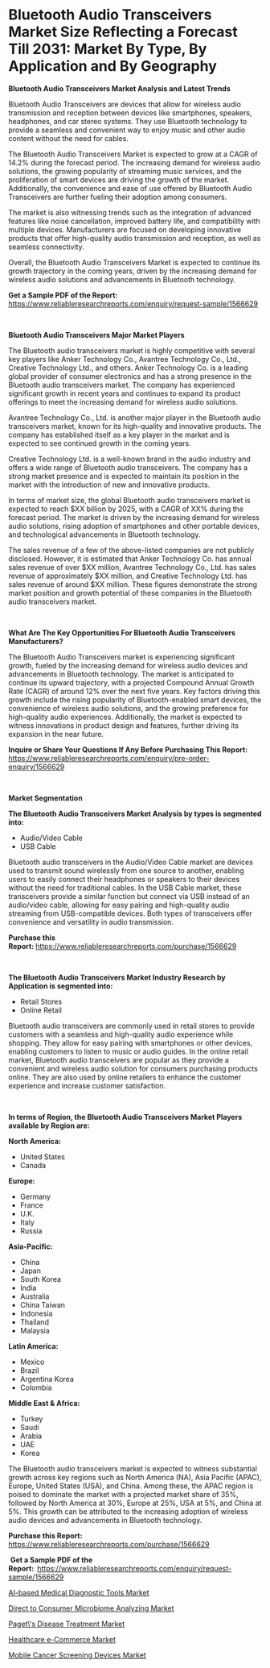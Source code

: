<p><h1>Bluetooth Audio Transceivers Market Size Reflecting a Forecast Till 2031: Market By Type, By Application and By Geography</h1></p><p><strong>Bluetooth Audio Transceivers Market Analysis and Latest Trends</strong></p>
<p><p>Bluetooth Audio Transceivers are devices that allow for wireless audio transmission and reception between devices like smartphones, speakers, headphones, and car stereo systems. They use Bluetooth technology to provide a seamless and convenient way to enjoy music and other audio content without the need for cables.</p><p>The Bluetooth Audio Transceivers Market is expected to grow at a CAGR of 14.2% during the forecast period. The increasing demand for wireless audio solutions, the growing popularity of streaming music services, and the proliferation of smart devices are driving the growth of the market. Additionally, the convenience and ease of use offered by Bluetooth Audio Transceivers are further fueling their adoption among consumers.</p><p>The market is also witnessing trends such as the integration of advanced features like noise cancellation, improved battery life, and compatibility with multiple devices. Manufacturers are focused on developing innovative products that offer high-quality audio transmission and reception, as well as seamless connectivity.</p><p>Overall, the Bluetooth Audio Transceivers Market is expected to continue its growth trajectory in the coming years, driven by the increasing demand for wireless audio solutions and advancements in Bluetooth technology.</p></p>
<p><strong>Get a Sample PDF of the Report:&nbsp;</strong> <a href="https://www.reliableresearchreports.com/enquiry/request-sample/1566629">https://www.reliableresearchreports.com/enquiry/request-sample/1566629</a></p>
<p>&nbsp;</p>
<p><strong>Bluetooth Audio Transceivers Major Market Players</strong></p>
<p><p>The Bluetooth audio transceivers market is highly competitive with several key players like Anker Technology Co., Avantree Technology Co., Ltd., Creative Technology Ltd., and others. Anker Technology Co. is a leading global provider of consumer electronics and has a strong presence in the Bluetooth audio transceivers market. The company has experienced significant growth in recent years and continues to expand its product offerings to meet the increasing demand for wireless audio solutions.</p><p>Avantree Technology Co., Ltd. is another major player in the Bluetooth audio transceivers market, known for its high-quality and innovative products. The company has established itself as a key player in the market and is expected to see continued growth in the coming years.</p><p>Creative Technology Ltd. is a well-known brand in the audio industry and offers a wide range of Bluetooth audio transceivers. The company has a strong market presence and is expected to maintain its position in the market with the introduction of new and innovative products.</p><p>In terms of market size, the global Bluetooth audio transceivers market is expected to reach $XX billion by 2025, with a CAGR of XX% during the forecast period. The market is driven by the increasing demand for wireless audio solutions, rising adoption of smartphones and other portable devices, and technological advancements in Bluetooth technology.</p><p>The sales revenue of a few of the above-listed companies are not publicly disclosed. However, it is estimated that Anker Technology Co. has annual sales revenue of over $XX million, Avantree Technology Co., Ltd. has sales revenue of approximately $XX million, and Creative Technology Ltd. has sales revenue of around $XX million. These figures demonstrate the strong market position and growth potential of these companies in the Bluetooth audio transceivers market.</p></p>
<p>&nbsp;</p>
<p><strong>What Are The Key Opportunities For Bluetooth Audio Transceivers Manufacturers?</strong></p>
<p><p>The Bluetooth Audio Transceivers market is experiencing significant growth, fueled by the increasing demand for wireless audio devices and advancements in Bluetooth technology. The market is anticipated to continue its upward trajectory, with a projected Compound Annual Growth Rate (CAGR) of around 12% over the next five years. Key factors driving this growth include the rising popularity of Bluetooth-enabled smart devices, the convenience of wireless audio solutions, and the growing preference for high-quality audio experiences. Additionally, the market is expected to witness innovations in product design and features, further driving its expansion in the near future.</p></p>
<p><strong>Inquire or Share Your Questions If Any Before Purchasing This Report:</strong> <a href="https://www.reliableresearchreports.com/enquiry/pre-order-enquiry/1566629">https://www.reliableresearchreports.com/enquiry/pre-order-enquiry/1566629</a></p>
<p>&nbsp;</p>
<p><strong>Market Segmentation</strong></p>
<p><strong>The Bluetooth Audio Transceivers Market Analysis by types is segmented into:</strong></p>
<p><ul><li>Audio/Video Cable</li><li>USB Cable</li></ul></p>
<p><p>Bluetooth audio transceivers in the Audio/Video Cable market are devices used to transmit sound wirelessly from one source to another, enabling users to easily connect their headphones or speakers to their devices without the need for traditional cables. In the USB Cable market, these transceivers provide a similar function but connect via USB instead of an audio/video cable, allowing for easy pairing and high-quality audio streaming from USB-compatible devices. Both types of transceivers offer convenience and versatility in audio transmission.</p></p>
<p><strong>Purchase this Report:&nbsp;</strong><a href="https://www.reliableresearchreports.com/purchase/1566629">https://www.reliableresearchreports.com/purchase/1566629</a></p>
<p>&nbsp;</p>
<p><strong>The Bluetooth Audio Transceivers Market Industry Research by Application is segmented into:</strong></p>
<p><ul><li>Retail Stores</li><li>Online Retail</li></ul></p>
<p><p>Bluetooth audio transceivers are commonly used in retail stores to provide customers with a seamless and high-quality audio experience while shopping. They allow for easy pairing with smartphones or other devices, enabling customers to listen to music or audio guides. In the online retail market, Bluetooth audio transceivers are popular as they provide a convenient and wireless audio solution for consumers purchasing products online. They are also used by online retailers to enhance the customer experience and increase customer satisfaction.</p></p>
<p>&nbsp;</p>
<p><strong>In terms of Region, the Bluetooth Audio Transceivers Market Players available by Region are:</strong></p>
<p>
    <p> <strong> North America: </strong>
        <ul>
            <li>United States</li>
            <li>Canada</li>
        </ul>
        </p> 
    <p> <strong> Europe: </strong>
        <ul>
            <li>Germany</li>
            <li>France</li>
            <li>U.K.</li>
            <li>Italy</li>
            <li>Russia</li>
        </ul>
        </p> 
    <p> <strong> Asia-Pacific: </strong>
        <ul>
            <li>China</li>
            <li>Japan</li>
            <li>South Korea</li>
            <li>India</li>
            <li>Australia</li>
            <li>China Taiwan</li>
            <li>Indonesia</li>
            <li>Thailand</li>
            <li>Malaysia</li>
        </ul>
        </p> 
    <p> <strong> Latin America: </strong>
        <ul>
            <li>Mexico</li>
            <li>Brazil</li>
            <li>Argentina Korea</li>
            <li>Colombia</li>
        </ul>
        </p> 
    <p> <strong> Middle East & Africa: </strong>
        <ul>
            <li>Turkey</li>
            <li>Saudi</li>
            <li>Arabia</li>
            <li>UAE</li>
            <li>Korea</li>
        </ul>
    </p>
    </p>
<p><p>The Bluetooth audio transceivers market is expected to witness substantial growth across key regions such as North America (NA), Asia Pacific (APAC), Europe, United States (USA), and China. Among these, the APAC region is poised to dominate the market with a projected market share of 35%, followed by North America at 30%, Europe at 25%, USA at 5%, and China at 5%. This growth can be attributed to the increasing adoption of wireless audio devices and advancements in Bluetooth technology.</p></p>
<p><strong>Purchase this Report: </strong><a href="https://www.reliableresearchreports.com/purchase/1566629">https://www.reliableresearchreports.com/purchase/1566629</a></p>
<p>&nbsp;<strong>Get a Sample PDF of the Report:&nbsp;&nbsp;</strong><a href="https://www.reliableresearchreports.com/enquiry/request-sample/1566629">https://www.reliableresearchreports.com/enquiry/request-sample/1566629</a></p>
<p><strong></strong></p>
<p><p><a href="https://github.com/JameTravis/Market-Research-Report-List-3/blob/main/ai-based-medical-diagnostic-tools-market.md">AI-based Medical Diagnostic Tools Market</a></p><p><a href="https://github.com/vimar16th/Market-Research-Report-List-3/blob/main/direct-to-consumer-microbiome-analyzing-market.md">Direct to Consumer Microbiome Analyzing Market</a></p><p><a href="https://github.com/markusgodoy/Market-Research-Report-List-1/blob/main/pagets-disease-treatment-market.md">Paget\'s Disease Treatment Market</a></p><p><a href="https://github.com/luckyshygirl/Market-Research-Report-List-3/blob/main/healthcare-e-commerce-market.md">Healthcare e-Commerce Market</a></p><p><a href="https://github.com/arionmp/Market-Research-Report-List-1/blob/main/mobile-cancer-screening-devices-market.md">Mobile Cancer Screening Devices Market</a></p></p>